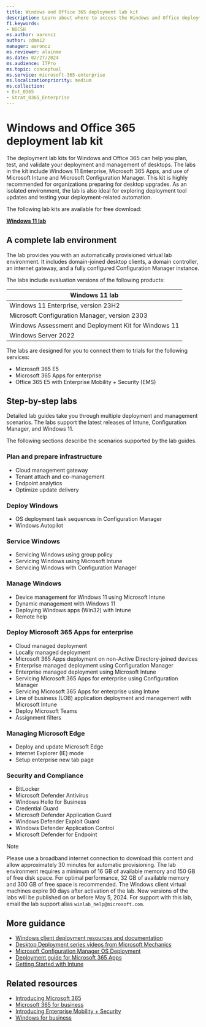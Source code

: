 ```yaml
---
title: Windows and Office 365 deployment lab kit
description: Learn about where to access the Windows and Office deployment lab kit.
f1.keywords:
- NOCSH
ms.author: aaroncz
author: cdmm12
manager: aaroncz
ms.reviewer: alainme
ms.date: 02/27/2024
ms.audience: ITPro
ms.topic: conceptual
ms.service: microsoft-365-enterprise
ms.localizationpriority: medium
ms.collection:
- Ent_O365
- Strat_O365_Enterprise
---
```


# Windows and Office 365 deployment lab kit

The deployment lab kits for Windows and Office 365 can help you plan, test, and validate your deployment and management of desktops. The labs in the kit include Windows 11 Enterprise, Microsoft 365 Apps, and use of Microsoft Intune and Microsoft Configuration Manager. This kit is highly recommended for organizations preparing for desktop upgrades. As an isolated environment, the lab is also ideal for exploring deployment tool updates and testing your deployment-related automation.

The following lab kits are available for free download:

[**Windows 11 lab**](https://info.microsoft.com/ww-landing-windows-11-office-365-lab-kit.html)

## A complete lab environment

The lab provides you with an automatically provisioned virtual lab environment. It includes domain-joined desktop clients, a domain controller, an internet gateway, and a fully configured Configuration Manager instance.

The labs include evaluation versions of the following products:

|Windows 11 lab|
|---|
|Windows 11 Enterprise, version 23H2|
|Microsoft Configuration Manager, version 2303|
|Windows Assessment and Deployment Kit for Windows 11|
|Windows Server 2022|

The labs are designed for you to connect them to trials for the following services:

- Microsoft 365 E5
- Microsoft 365 Apps for enterprise
- Office 365 E5 with Enterprise Mobility + Security (EMS)

## Step-by-step labs

Detailed lab guides take you through multiple deployment and management scenarios. The labs support the latest releases of Intune, Configuration Manager, and Windows 11.

The following sections describe the scenarios supported by the lab guides.

### Plan and prepare infrastructure

- Cloud management gateway
- Tenant attach and co-management
- Endpoint analytics
- Optimize update delivery

### Deploy Windows

- OS deployment task sequences in Configuration Manager
- Windows Autopilot

### Service Windows

- Servicing Windows using group policy
- Servicing Windows using Microsoft Intune
- Servicing Windows with Configuration Manager

### Manage Windows

- Device management for Windows 11 using Microsoft Intune
- Dynamic management with Windows 11
- Deploying Windows apps (Win32) with Intune
- Remote help

### Deploy Microsoft 365 Apps for enterprise

- Cloud managed deployment
- Locally managed deployment
- Microsoft 365 Apps deployment on non-Active Directory-joined devices
- Enterprise managed deployment using Configuration Manager
- Enterprise managed deployment using Microsoft Intune
- Servicing Microsoft 365 Apps for enterprise using Configuration Manager
- Servicing Microsoft 365 Apps for enterprise using Intune
- Line of business (LOB) application deployment and management with Microsoft Intune
- Deploy Microsoft Teams
- Assignment filters

### Managing Microsoft Edge

- Deploy and update Microsoft Edge
- Internet Explorer (IE) mode
- Setup enterprise new tab page

### Security and Compliance

- BitLocker
- Microsoft Defender Antivirus
- Windows Hello for Business
- Credential Guard
- Microsoft Defender Application Guard
- Windows Defender Exploit Guard
- Windows Defender Application Control
- Microsoft Defender for Endpoint

> [!NOTE]
> Please use a broadband internet connection to download this content and allow approximately 30 minutes for automatic provisioning. The lab environment requires a minimum of 16 GB of available memory and 150 GB of free disk space. For optimal performance, 32 GB of available memory and 300 GB of free space is recommended. The Windows client virtual machines expire 90 days after activation of the lab. New versions of the labs will be published on or before May 5, 2024. For support with this lab, email the lab support alias `winlab_help@microsoft.com`.

## More guidance

- [Windows client deployment resources and documentation](/windows/deployment)
- [Desktop Deployment series videos from Microsoft Mechanics](https://www.aka.ms/watchhowtoshift)
- [Microsoft Configuration Manager OS Deployment](/mem/configmgr/osd/understand/introduction-to-operating-system-deployment)
- [Deployment guide for Microsoft 365 Apps](/deployoffice/deployment-guide-microsoft-365-apps)
- [Getting Started with Intune](/intune/get-started-evaluation)

## Related resources

- [Introducing Microsoft 365](https://www.microsoft.com/microsoft-365/default.aspx)
- [Microsoft 365 for business](https://products.office.com/business/office)
- [Introducing Enterprise Mobility + Security](https://www.microsoft.com/cloud-platform/enterprise-mobility-security)
- [Windows for business](https://www.microsoft.com/windows/business)
